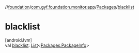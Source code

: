 //[foundation](../../../index.md)/[com.gyf.foundation.monitor.app](../index.md)/[Packages](index.md)/[blacklist](blacklist.md)

# blacklist

[androidJvm]\
val [blacklist](blacklist.md): [List](https://kotlinlang.org/api/core/kotlin-stdlib/kotlin.collections/-list/index.html)&lt;[Packages.PackageInfo](-package-info/index.md)&gt;